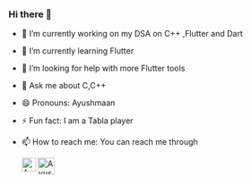### Hi there 👋

<!--
**ayushmaan02/ayushmaan02** is a ✨ _special_ ✨ repository because its `README.md` (this file) appears on your GitHub profile.

Here are some ideas to get you started: 
-->

- 🔭 I’m currently working on my DSA on C++ ,Flutter and Dart
- 🌱 I’m currently learning Flutter
- 🤔 I’m looking for help with more Flutter tools
- 💬 Ask me about C,C++
- 😄 Pronouns: Ayushmaan
- ⚡ Fun fact: I am a Tabla player 
- 📫 How to reach me: You can reach me through 

     <a href="https://twitter.com/ayushmaan_2823" target="_blank">
      <img align="left" alt="Ayushmaan Singh Rajput | Twitter" width="25px"               src="https://www.flaticon.com/svg/vstatic/svg/179/179342.svg?token=exp=1620667218~hmac=81eca7a61678390ba0296fb6698a9c01" />
    </a>
    <a href="https://www.linkedin.com/in/ayushmaanrajput/" target="_blank">
      <img align="left" alt="Ayushmaan Singh Rajput | Linkedin" width="30px"      src="https://image.flaticon.com/icons/svg/2111/2111499.svg"/>
    </a>


